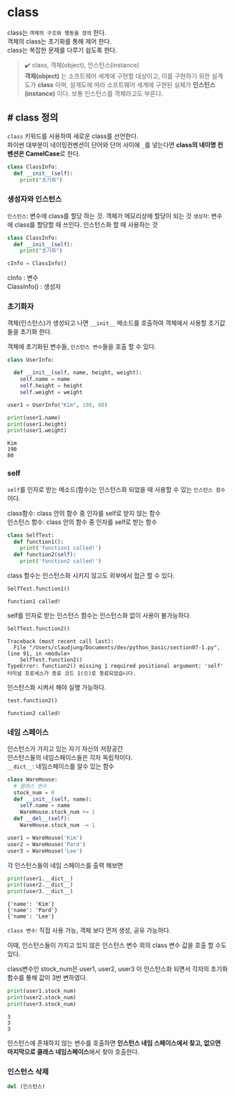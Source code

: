 # class

class는 `객체의 구조와 행동을 정의` 한다.   
객체의 class는 초기화를 통해 제어 한다.  
class는 복잡한 문제를 다루기 쉽도록 한다.  

> ✔️ class, 객체(object), 인스턴스(instance)  
> **객체(object)** 는 소프트웨어 세계에 구현할 대상이고, 이를 구현하기 위한 설계도가 **class** 이며, 설계도에 따라 소프트웨어 세계에 구현된 실체가 **인스턴스(instance)** 이다. 보통 인스턴스를 객체라고도 부른다.

## # class 정의
`class` 키워드를 사용하여 새로운 class를 선언한다.  
파이썬 대부분이 네이밍컨벤션이 단어와 단어 사이에 `_`를 넣는다면 **class의 네이명 컨벤션은 CamelCase**로 한다.  

```py
class ClassInfo:
  def __init__(self):
    print("초기화")
```

### **생성자와 인스턴스**
`인스턴스`: 변수에 class를 할당 하는 것. 객체가 메모리상에 할당이 되는 것
`생성자`: 변수에 class를 할당할 때 쓰인다. 인스턴스화 할 때 사용하는 것

```py
class ClassInfo:
  def __init__(self):
    print("초기화")

cInfo = ClassInfo()
```
cInfo : 변수  
ClassInfo() : 생성자

  
### **초기화자**
객체(인스턴스)가 생성되고 나면 `__init__` 메소드를 호출하여 객체에서 사용할 초기값들을 초기화 한다.  

객체에 초기화된 변수들, `인스턴스 변수`들을 호출 할 수 있다.

```py
class UserInfo:

  def __init__(self, name, height, weight):
    self.name = name
    self.height = height
    self.weight = weight

user1 = UserInfo("Kim", 190, 80)

print(user1.name)
print(user1.height)
print(user1.weight)
```
```
Kim
190
80
```

### **self**
`self`를 인자로 받는 메소드(함수)는 인스턴스화 되었을 때 사용할 수 있는 `인스턴스 함수`이다.  
  
class함수: class 안의 함수 중 인자를 self로 받지 않는 함수  
인스턴스 함수: class 안의 함수 중 인자를 self로 받는 함수

```py
class SelfTest:
  def function1():
    print('function1 called!')
  def function2(self):
    print('function2 called!')
```

class 함수는 인스턴스화 시키지 않고도 외부에서 접근 할 수 있다. 

```py
SelfTest.function1()
```
```
function1 called!
```

self를 인자로 받는 인스턴스 함수는 인스턴스화 없이 사용이 불가능하다.  
```py
SelfTest.function2()
```
```
Traceback (most recent call last):
  File "/Users/claudjung/Documents/dev/python_basic/section07-1.py", line 91, in <module>
    SelfTest.function2()
TypeError: function2() missing 1 required positional argument: 'self'
터미널 프로세스가 종료 코드 1(으)로 종료되었습니다.
```
인스턴스화 시켜서 해야 실행 가능하다.
```py
test.function2()
```
```
function2 called!
```

### **네임 스페이스**
인스턴스가 가지고 있는 자기 자신의 저장공간  
인스턴스들의 네임스페이스들은 각자 독립적이다.  
`__dict__`: 네임스페이스를 알수 있는 함수

```py
class WareHouse:
  # 클래스 변수
  stock_num = 0
  def __init__(self, name):
    self.name = name
    WareHouse.stock_num += 1
  def __del__(self):
    WareHouse.stock_num -= 1

user1 = WareHouse('Kim')
user2 = WareHouse('Pard')
user3 = WareHouse('Lee')
```
각 인스턴스들의 네임 스페이스를 출력 해보면

```py
print(user1.__dict__)
print(user2.__dict__)
print(user3.__dict__)
```
```
{'name': 'Kim'}
{'name': 'Pard'}
{'name': 'Lee'}
```

`class 변수`: 직접 사용 가능, 객체 보다 먼저 생성, 공유 가능하다.  

이때, 인스턴스들이 가지고 있지 않은 인스턴스 변수 외의 class 변수 값을 호출 할 수도 있다.  

class변수인 stock_num은 user1, user2, user3 이 인스턴스화 되면서 각자의 초기화 함수를 통해 값이 3번 변하였다.  

```py
print(user1.stock_num)
print(user2.stock_num)
print(user3.stock_num)
```
```
3
3
3
```
인스턴스에 존재하지 않는 변수를 호출하면 **인스턴스 네임 스페이스에서 찾고, 없으면 마지막으로 클래스 네임스페이스**에서 찾아 호출한다.  

  

### **인스턴스 삭제**
```py
del (인스턴스)
```








